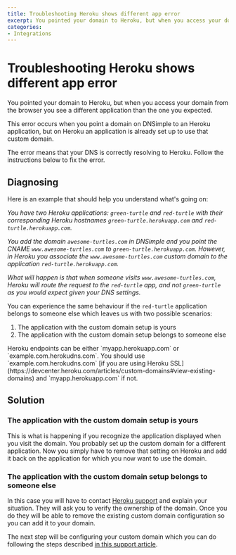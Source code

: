 ```yaml
---
title: Troubleshooting Heroku shows different app error
excerpt: You pointed your domain to Heroku, but when you access your domain you see a different application than the one you expected.
categories:
- Integrations
---
```


# Troubleshooting Heroku shows different app error

You pointed your domain to Heroku, but when you access your domain from the browser you see a different application than the one you expected.

This error occurs when you point a domain on DNSimple to an Heroku application, but on Heroku an application is already set up to use that custom domain.

<info>
The error means that your DNS is correctly resolving to Heroku. Follow the instructions below to fix the error.
</info>

## Diagnosing

Here is an example that should help you understand what's going on:

_You have two Heroku applications: `green-turtle` and `red-turtle` with their corresponding Heroku hostnames `green-turtle.herokuapp.com` and `red-turtle.herokuapp.com`._

_You add the domain `awesome-turtles.com` in DNSimple and you point the CNAME `www.awesome-turtles.com` to `green-turtle.herokuapp.com`. However, in Heroku you associate the `www.awesome-turtles.com` custom domain to the application `red-turtle.herokuapp.com`._

_What will happen is that when someone visits `www.awesome-turtles.com`, Heroku will route the request to the `red-turtle` app, and not `green-turtle` as you would expect given your DNS settings._

You can experience the same behaviour if the `red-turtle` application belongs to someone else which leaves us with two possible scenarios:

1. The application with the custom domain setup is yours
2. The application with the custom domain setup belongs to someone else

<info>
Heroku endpoints can be either `myapp.herokuapp.com` or `example.com.herokudns.com`. You should use `example.com.herokudns.com` [if you are using Heroku SSL](https://devcenter.heroku.com/articles/custom-domains#view-existing-domains) and `myapp.herokuapp.com` if not.
</info>

## Solution

### The application with the custom domain setup is yours

This is what is happening if you recognize the application displayed when you visit the domain. You probably set up the custom domain for a different application. Now you simply have to remove that setting on Heroku and add it back on the application for which you now want to use the domain.

### The application with the custom domain setup belongs to someone else

In this case you will have to contact [Heroku support](https://help.heroku.com/) and explain your situation. They will ask you to verify the ownership of the domain. Once you do they will be able to remove the existing custom domain configuration so you can add it to your domain.

The next step will be configuring your custom domain which you can do following the steps described [in this support article](/articles/domain-apex-heroku/#set-up-domain-heroku).
